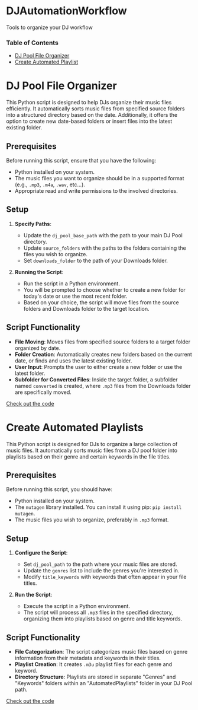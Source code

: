 # DJAutomationWorkflow
Tools to organize your DJ workflow 

### Table of Contents
- [DJ Pool File Organizer](#dj-pool-file-organizer)
- [Create Automated Playlist](#create-automated-playlists)
   

# DJ Pool File Organizer

This Python script is designed to help DJs organize their music files efficiently. It automatically sorts music files from specified source folders into a structured directory based on the date. Additionally, it offers the option to create new date-based folders or insert files into the latest existing folder. 

## Prerequisites

Before running this script, ensure that you have the following:
- Python installed on your system.
- The music files you want to organize should be in a supported format (e.g., `.mp3`, `.m4a`, `.wav`, etc...).
- Appropriate read and write permissions to the involved directories.

## Setup

1. **Specify Paths**: 
   - Update the `dj_pool_base_path` with the path to your main DJ Pool directory.
   - Update `source_folders` with the paths to the folders containing the files you wish to organize.
   - Set `downloads_folder` to the path of your Downloads folder.

2. **Running the Script**: 
   - Run the script in a Python environment.
   - You will be prompted to choose whether to create a new folder for today's date or use the most recent folder.
   - Based on your choice, the script will move files from the source folders and Downloads folder to the target location.

## Script Functionality

- **File Moving**: Moves files from specified source folders to a target folder organized by date.
- **Folder Creation**: Automatically creates new folders based on the current date, or finds and uses the latest existing folder.
- **User Input**: Prompts the user to either create a new folder or use the latest folder.
- **Subfolder for Converted Files**: Inside the target folder, a subfolder named `converted` is created, where `.mp3` files from the Downloads folder are specifically moved.

[Check out the code](/organizeSongsToDJPool.py)

# Create Automated Playlists

This Python script is designed for DJs to organize a large collection of music files. It automatically sorts music files from a DJ pool folder into playlists based on their genre and certain keywords in the file titles.

## Prerequisites

Before running this script, you should have:

- Python installed on your system.
- The `mutagen` library installed. You can install it using pip: `pip install mutagen`.
- The music files you wish to organize, preferably in `.mp3` format.

## Setup

1. **Configure the Script**:
   - Set `dj_pool_path` to the path where your music files are stored.
   - Update the `genres` list to include the genres you're interested in.
   - Modify `title_keywords` with keywords that often appear in your file titles.

2. **Run the Script**:
   - Execute the script in a Python environment.
   - The script will process all `.mp3` files in the specified directory, organizing them into playlists based on genre and title keywords.

## Script Functionality

- **File Categorization**: The script categorizes music files based on genre information from their metadata and keywords in their titles.
- **Playlist Creation**: It creates `.m3u` playlist files for each genre and keyword.
- **Directory Structure**: Playlists are stored in separate "Genres" and "Keywords" folders within an "AutomatedPlaylists" folder in your DJ Pool path.

[Check out the code](/createPlaylist.py)
